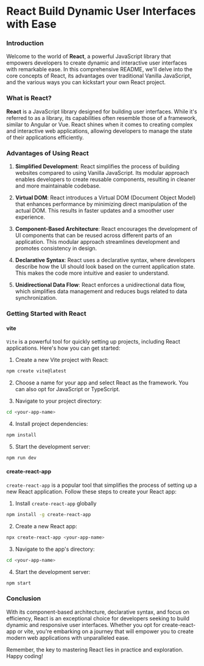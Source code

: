 # React Build Dynamic User Interfaces with Ease

### Introduction

Welcome to the world of **React**, a powerful JavaScript library that empowers developers to create dynamic and interactive user interfaces with remarkable ease. In this comprehensive README, we'll delve into the core concepts of React, its advantages over traditional Vanilla JavaScript, and the various ways you can kickstart your own React project.

### What is React?

**React** is a JavaScript library designed for building user interfaces. While it's referred to as a library, its capabilities often resemble those of a framework, similar to Angular or Vue. React shines when it comes to creating complex and interactive web applications, allowing developers to manage the state of their applications efficiently.

### Advantages of Using React

1. **Simplified Development**: React simplifies the process of building websites compared to using Vanilla JavaScript. Its modular approach enables developers to create reusable components, resulting in cleaner and more maintainable codebase.

2. **Virtual DOM**: React introduces a Virtual DOM (Document Object Model) that enhances performance by minimizing direct manipulation of the actual DOM. This results in faster updates and a smoother user experience.

3. **Component-Based Architecture**: React encourages the development of UI components that can be reused across different parts of an application. This modular approach streamlines development and promotes consistency in design.

4. **Declarative Syntax**: React uses a declarative syntax, where developers describe how the UI should look based on the current application state. This makes the code more intuitive and easier to understand.

5. **Unidirectional Data Flow**: React enforces a unidirectional data flow, which simplifies data management and reduces bugs related to data synchronization.

### Getting Started with React

#### vite

`Vite` is a powerful tool for quickly setting up projects, including React applications. Here's how you can get started:

1. Create a new Vite project with React:

```Bash
npm create vite@latest
```

2. Choose a name for your app and select React as the framework. You can also opt for JavaScript or TypeScript.

3. Navigate to your project directory:

```Bash
cd <your-app-name>
```

4. Install project dependencies:

```Bash
npm install
```

5. Start the development server:

```Bash
npm run dev
```

#### create-react-app

`create-react-app` is a popular tool that simplifies the process of setting up a new React application. Follow these steps to create your React app:

1. Install `create-react-app` globally

```Bash
npm install -g create-react-app
```

2. Create a new React app:

```Bash
npx create-react-app <your-app-name>
```

3. Navigate to the app's directory:

```Bash
cd <your-app-name>
```

4. Start the development server:

```Bash
npm start
```

### Conclusion

With its component-based architecture, declarative syntax, and focus on efficiency, React is an exceptional choice for developers seeking to build dynamic and responsive user interfaces. Whether you opt for create-react-app or vite, you're embarking on a journey that will empower you to create modern web applications with unparalleled ease.

Remember, the key to mastering React lies in practice and exploration. Happy coding!
